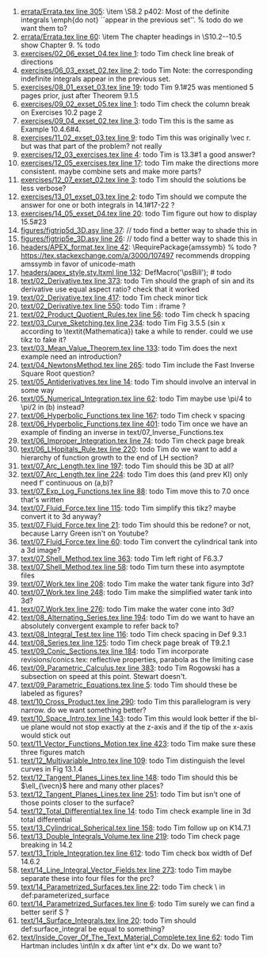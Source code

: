 1. [errata/Errata.tex line 305](../errata/Errata.tex#L305): \item \S8.2 p402: Most of the definite integrals \emph{do not} ``appear in the previous set''. % todo do we want them to?
1. [errata/Errata.tex line 60](../errata/Errata.tex#L60): \item The chapter headings in \S10.2--10.5 show Chapter 9. % todo
1. [exercises/02_06_exset_04.tex line 1](../exercises/02_06_exset_04.tex#L1): todo Tim check line break of directions
1. [exercises/06_03_exset_02.tex line 2](../exercises/06_03_exset_02.tex#L2): todo Tim Note: the corresponding indefinite integrals appear in the previous set.
1. [exercises/08_01_exset_03.tex line 19](../exercises/08_01_exset_03.tex#L19): todo Tim 9.1#25 was mentioned 5 pages prior, just after Theorem 9.1.5
1. [exercises/09_02_exset_05.tex line 1](../exercises/09_02_exset_05.tex#L1): todo Tim check the column break on Exercises 10.2 page 2
1. [exercises/09_04_exset_02.tex line 3](../exercises/09_04_exset_02.tex#L3): todo Tim this is the same as Example 10.4.6#4.
1. [exercises/11_02_exset_03.tex line 9](../exercises/11_02_exset_03.tex#L9): todo Tim this was originally \vec r.  but was that part of the problem? not really
1. [exercises/12_03_exercises.tex line 4](../exercises/12_03_exercises.tex#L4): todo Tim is 13.3#1 a good answer?
1. [exercises/12_05_exercises.tex line 17](../exercises/12_05_exercises.tex#L17): todo Tim make the directions more consistent.  maybe combine sets and make more parts?
1. [exercises/12_07_exset_02.tex line 3](../exercises/12_07_exset_02.tex#L3): todo Tim should the solutions be less verbose?
1. [exercises/13_01_exset_03.tex line 2](../exercises/13_01_exset_03.tex#L2): todo Tim should we compute the answer for one or both integrals in 14.1#17-22 ?
1. [exercises/14_05_exset_04.tex line 20](../exercises/14_05_exset_04.tex#L20): todo Tim figure out how to display 15.5#23
1. [figures/figtrip5d_3D.asy line 37](../figures/figtrip5d_3D.asy#L37): // todo find a better way to shade this in
1. [figures/figtrip5e_3D.asy line 26](../figures/figtrip5e_3D.asy#L26): // todo find a better way to shade this in
1. [headers/APEX_format.tex line 42](../headers/APEX_format.tex#L42): \RequirePackage{amssymb} % todo ? https://tex.stackexchange.com/a/3000/107497 recommends dropping amssymb in favor of unicode-math
1. [headers/apex_style.sty.ltxml line 132](../headers/apex_style.sty.ltxml#L132): DefMacro('\psBill'); # todo
1. [text/02_Derivative.tex line 373](../text/02_Derivative.tex#L373): todo Tim should the graph of sin and its derivative use equal aspect ratio? check that it worked
1. [text/02_Derivative.tex line 417](../text/02_Derivative.tex#L417): todo Tim check minor tick
1. [text/02_Derivative.tex line 550](../text/02_Derivative.tex#L550): todo Tim : iframe ?
1. [text/02_Product_Quotient_Rules.tex line 56](../text/02_Product_Quotient_Rules.tex#L56): todo Tim check h spacing
1. [text/03_Curve_Sketching.tex line 234](../text/03_Curve_Sketching.tex#L234): todo Tim Fig 3.5.5 (sin x according to \textit{Mathematica}) take a while to render.  could we use tikz to fake it?
1. [text/03_Mean_Value_Theorem.tex line 133](../text/03_Mean_Value_Theorem.tex#L133): todo Tim does the next example need an introduction?
1. [text/04_NewtonsMethod.tex line 265](../text/04_NewtonsMethod.tex#L265): todo Tim include the Fast Inverse Square Root question?
1. [text/05_Antiderivatives.tex line 14](../text/05_Antiderivatives.tex#L14): todo Tim should involve an interval in some way
1. [text/05_Numerical_Integration.tex line 62](../text/05_Numerical_Integration.tex#L62): todo Tim maybe use \pi/4 to \pi/2 in (b) instead?
1. [text/06_Hyperbolic_Functions.tex line 167](../text/06_Hyperbolic_Functions.tex#L167): todo Tim check v spacing
1. [text/06_Hyperbolic_Functions.tex line 401](../text/06_Hyperbolic_Functions.tex#L401): todo Tim once we have an example of finding an inverse in text/07_Inverse_Functions.tex
1. [text/06_Improper_Integration.tex line 74](../text/06_Improper_Integration.tex#L74): todo Tim check page break
1. [text/06_LHopitals_Rule.tex line 220](../text/06_LHopitals_Rule.tex#L220): todo Tim do we want to add a hierarchy of function growth to the end of LH section?
1. [text/07_Arc_Length.tex line 197](../text/07_Arc_Length.tex#L197): todo Tim should this be 3D at all?
1. [text/07_Arc_Length.tex line 224](../text/07_Arc_Length.tex#L224): todo Tim does this (and prev KI) only need f' continuous on (a,b)?
1. [text/07_Exp_Log_Functions.tex line 88](../text/07_Exp_Log_Functions.tex#L88): todo Tim move this to 7.0 once that's written
1. [text/07_Fluid_Force.tex line 115](../text/07_Fluid_Force.tex#L115): todo Tim simplify this tikz? maybe convert it to 3d anyway?
1. [text/07_Fluid_Force.tex line 21](../text/07_Fluid_Force.tex#L21): todo Tim should this be redone? or not, because Larry Green isn't on Youtube?
1. [text/07_Fluid_Force.tex line 60](../text/07_Fluid_Force.tex#L60): todo Tim convert the cylindrical tank into a 3d image?
1. [text/07_Shell_Method.tex line 363](../text/07_Shell_Method.tex#L363): todo Tim left right of F6.3.7
1. [text/07_Shell_Method.tex line 58](../text/07_Shell_Method.tex#L58): todo Tim turn these into asymptote files
1. [text/07_Work.tex line 208](../text/07_Work.tex#L208): todo Tim make the water tank figure into 3d?
1. [text/07_Work.tex line 248](../text/07_Work.tex#L248): todo Tim make the simplified water tank into 3d?
1. [text/07_Work.tex line 276](../text/07_Work.tex#L276): todo Tim make the water cone into 3d?
1. [text/08_Alternating_Series.tex line 194](../text/08_Alternating_Series.tex#L194): todo Tim do we want to have an absolutely convergent example to refer back to?
1. [text/08_Integral_Test.tex line 116](../text/08_Integral_Test.tex#L116): todo Tim check spacing in Def 9.3.1
1. [text/08_Series.tex line 125](../text/08_Series.tex#L125): todo Tim check page break of T9.2.1
1. [text/09_Conic_Sections.tex line 184](../text/09_Conic_Sections.tex#L184): todo Tim incorporate revisions/conics.tex: reflective properties, parabola as the limiting case
1. [text/09_Parametric_Calculus.tex line 383](../text/09_Parametric_Calculus.tex#L383): todo Tim Rogowski has a subsection on speed at this point.  Stewart doesn't.
1. [text/09_Parametric_Equations.tex line 5](../text/09_Parametric_Equations.tex#L5): todo Tim should these be labeled as figures?
1. [text/10_Cross_Product.tex line 290](../text/10_Cross_Product.tex#L290): todo Tim this parallelogram is very narrow.  do we want something better?
1. [text/10_Space_Intro.tex line 143](../text/10_Space_Intro.tex#L143): todo Tim this would look better if the bl-ue plane would not stop exactly at the z-axis and if the tip of the x-axis would stick out
1. [text/11_Vector_Functions_Motion.tex line 423](../text/11_Vector_Functions_Motion.tex#L423): todo Tim make sure these three figures match
1. [text/12_Multivariable_Intro.tex line 109](../text/12_Multivariable_Intro.tex#L109): todo Tim distinguish the level curves in Fig 13.1.4
1. [text/12_Tangent_Planes_Lines.tex line 148](../text/12_Tangent_Planes_Lines.tex#L148): todo Tim should this be $\ell_{\vecn}$ here and many other places?
1. [text/12_Tangent_Planes_Lines.tex line 251](../text/12_Tangent_Planes_Lines.tex#L251): todo Tim but isn't one of those points closer to the surface?
1. [text/12_Total_Differential.tex line 14](../text/12_Total_Differential.tex#L14): todo Tim check example line in 3d total differential
1. [text/13_Cylindrical_Spherical.tex line 158](../text/13_Cylindrical_Spherical.tex#L158): todo Tim follow up on K14.7.1
1. [text/13_Double_Integrals_Volume.tex line 219](../text/13_Double_Integrals_Volume.tex#L219): todo Tim check page breaking in 14.2
1. [text/13_Triple_Integration.tex line 612](../text/13_Triple_Integration.tex#L612): todo Tim check box width of Def 14.6.2
1. [text/14_Line_Integral_Vector_Fields.tex line 273](../text/14_Line_Integral_Vector_Fields.tex#L273): todo Tim maybe separate these into four files for the prc?
1. [text/14_Parametrized_Surfaces.tex line 22](../text/14_Parametrized_Surfaces.tex#L22): todo Tim check \\ in def:parameterized_surface
1. [text/14_Parametrized_Surfaces.tex line 6](../text/14_Parametrized_Surfaces.tex#L6): todo Tim surely we can find a better serif S ?
1. [text/14_Surface_Integrals.tex line 20](../text/14_Surface_Integrals.tex#L20): todo Tim should def:surface_integral be equal to something?
1. [text/Inside_Cover_Of_The_Text_Material_Complete.tex line 62](../text/Inside_Cover_Of_The_Text_Material_Complete.tex#L62): todo Tim Hartman includes \int\ln x dx after \int e^x dx.  Do we want to?
